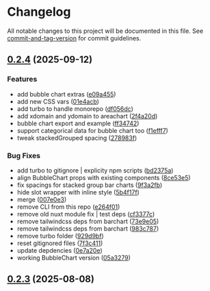 # Changelog

All notable changes to this project will be documented in this file. See [commit-and-tag-version](https://github.com/absolute-version/commit-and-tag-version) for commit guidelines.

## [0.2.4](https://github.com/dennisadriaans/vue-chrts/compare/v0.2.1...v0.2.4) (2025-09-12)


### Features

* add bubble chart extras ([e09a455](https://github.com/dennisadriaans/vue-chrts/commit/e09a455db28b5c9550938f19cb2e379fdc98a050))
* add new CSS vars ([01e4acb](https://github.com/dennisadriaans/vue-chrts/commit/01e4acb81396910a7b81f6e362ef1d8e671615e2))
* add turbo to handle monorepo ([df056dc](https://github.com/dennisadriaans/vue-chrts/commit/df056dc1e267647fc2326fbe229dc8d4a5c5a573))
* add xdomain and ydomain to areachart ([2f4a20d](https://github.com/dennisadriaans/vue-chrts/commit/2f4a20d09465e66381d295e78a163e6792b1bf91))
* bubble chart export and example ([ff34742](https://github.com/dennisadriaans/vue-chrts/commit/ff3474200e9d6e36790557ce9e61a4f42195b83a))
* support categorical data for bubble chart too ([f1efff7](https://github.com/dennisadriaans/vue-chrts/commit/f1efff70fccf21978b4e8eaabe1d9832753b1fd8))
* tweak stackedGrouped spacing ([278983f](https://github.com/dennisadriaans/vue-chrts/commit/278983f1159e59f54cd6694f8f7b0059fa902a2e))


### Bug Fixes

* add turbo to gitignore | explicity npm scripts ([bd2375a](https://github.com/dennisadriaans/vue-chrts/commit/bd2375ac41550c599a3bc16f247a215c0fdcc266))
* align BubbleChart props with existing components ([8ce53e5](https://github.com/dennisadriaans/vue-chrts/commit/8ce53e5f9548d3faeabad8852364400c03cadd6f))
* fix spacings for stacked group bar charts ([9f3a2fb](https://github.com/dennisadriaans/vue-chrts/commit/9f3a2fbb62610476ae27fee003e7cd944c65ac0b))
* hide slot wrapper with inline style ([5b4f17f](https://github.com/dennisadriaans/vue-chrts/commit/5b4f17f13a9fbe528977d7286d62b7b09bfc673b))
* merge ([007e0e3](https://github.com/dennisadriaans/vue-chrts/commit/007e0e3327ab9d9c3faaf8d09f25bed377292ad2))
* remove CLI from this repo ([e264f01](https://github.com/dennisadriaans/vue-chrts/commit/e264f019a13764aa0498a9d3e21e047dd524d1f2))
* remove old nuxt module fix | test deps ([cf3377c](https://github.com/dennisadriaans/vue-chrts/commit/cf3377c43358472cbc0ffc01eede4e3bc4a9eb8a))
* remove tailwindcss deps from barchart ([73e9e05](https://github.com/dennisadriaans/vue-chrts/commit/73e9e05ccbc5e378aafa742e57cca0102017b12f))
* remove tailwindcss deps from barchart ([983c787](https://github.com/dennisadriaans/vue-chrts/commit/983c7874bdb8e03196589f326047a1a31264f6c8))
* remove turbo folder ([929d9bf](https://github.com/dennisadriaans/vue-chrts/commit/929d9bf001d33665b97a1461a8a70747b79db8a5))
* reset gitignored files ([7f3c411](https://github.com/dennisadriaans/vue-chrts/commit/7f3c4111d944a716c6fb46430e7d65c492788047))
* update depdencies ([0e7a20e](https://github.com/dennisadriaans/vue-chrts/commit/0e7a20ef5b6f7c5b154e15a90a78ad36d61c4edf))
* working BubbleChart version ([05a3279](https://github.com/dennisadriaans/vue-chrts/commit/05a3279702eba4d4e7e61c6afe395292091ebab5))

## [0.2.3](https://github.com/dennisadriaans/vue-chrts/compare/v0.2.2...v0.2.3) (2025-08-08)
